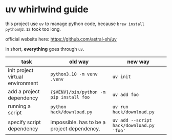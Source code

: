 # uv whirlwind guide 

this project use `uv` to manage python code, because `brew install python@3.12` took too long.

official website here: https://github.com/astral-sh/uv

in short, **everything** goes through `uv`.

|task|old way |new way|
|---|---|---|
|init project virtual environment | `python3.10 -m venv .venv` | `uv init` |
|add a project dependency | `{$VENV}/bin/python -m pip install foo`| `uv add foo`|
|running a script |`python hack/download.py`| `uv run hack/download.py`|
|specify script dependency | impossible. has to be a project dependency. | `uv add --script hack/download.py 'foo'`|


